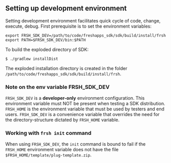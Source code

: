 ## Setting up development environment

Setting development environment facilitates quick cycle of code, change, execute, debug. First prerequisite is to set the environment variables:

```
export FRSH_SDK_DEV=/path/to/code/freshapps_sdk/sdk/build/install/frsh
export PATH=$FRSH_SDK_DEV/bin:$PATH
```

To build the exploded directory of SDK:

```
$ ./gradlew installDist
```

The exploded installation directory is created in the folder `/path/to/code/freshapps_sdk/sdk/build/install/frsh`.

### Note on the env variable FRSH_SDK_DEV

`FRSH_SDK_DEV` is a **developer-only** environment configuration. This environment variable must NOT be present when testing a SDK distribution. `FRSH_HOME` is the environment variable that must be used by testers and end users. `FRSH_SDK_DEV` is a convenience variable that overrides the need for the directory-structure dictated by `FRSH_HOME` variable.

### Working with `frsh init` command

When using `FRSH_SDK_DEV`, the `init` command is bound to fail if the `FRSH_HOME` environment variable does not have the file `$FRSH_HOME/template/plug-template.zip`.
